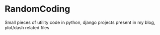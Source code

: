 # RandomCoding
Small pieces of utility code in python, django projects present in my blog, plot/dash related files
